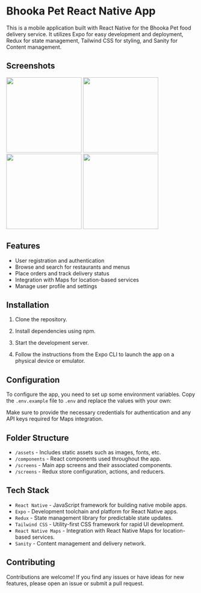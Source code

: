 # Bhooka Pet React Native App

This is a mobile application built with React Native for the Bhooka Pet food delivery service. It utilizes Expo for easy development and deployment, Redux for state management, Tailwind CSS for styling, and Sanity for Content management.

## Screenshots

<div class="flex-row">
  <img src="./assets/readme/sc1.jpg" width="200">
  <img src="./assets/readme/sc2.jpg" width="200">
  <img src="./assets/readme/sc3.jpg" width="200">
  <img src="./assets/readme/sc4.jpg" width="200">
</div>

## Features

- User registration and authentication
- Browse and search for restaurants and menus
- Place orders and track delivery status
- Integration with Maps for location-based services
- Manage user profile and settings

## Installation

1. Clone the repository.

2. Install dependencies using npm.

3. Start the development server.

4. Follow the instructions from the Expo CLI to launch the app on a physical device or emulator.

## Configuration

To configure the app, you need to set up some environment variables. Copy the `.env.example` file to `.env` and replace the values with your own:

Make sure to provide the necessary credentials for authentication and any API keys required for Maps integration.

## Folder Structure

- `/assets` - Includes static assets such as images, fonts, etc.
- `/components` - React components used throughout the app.
- `/screens` - Main app screens and their associated components.
- `/screens` - Redux store configuration, actions, and reducers.

## Tech Stack

- `React Native` - JavaScript framework for building native mobile apps.
- `Expo` - Development toolchain and platform for React Native apps.
- `Redux` - State management library for predictable state updates.
- `Tailwind CSS` - Utility-first CSS framework for rapid UI development.
- `React Native Maps` - Integration with React Native Maps for location-based services.
- `Sanity` - Content management and delivery network.

## Contributing

Contributions are welcome! If you find any issues or have ideas for new features, please open an issue or submit a pull request.

